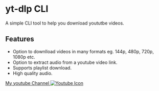# yt-dlp CLI
A simple CLI tool to help you download yoututbe videos.

## Features
* Option to downlload videos in many formats eg. 144p, 480p, 720p, 1080p etc.
* Option to extract audio from a youtube video link.
* Supports playlist download.
* High quality audio.

<div>
    <a href='https://youtube.com/shadowmng3887' target='_blank'>My youtube Channel
    <img src='https://www.google.com/url?sa=i&url=https%3A%2F%2Fwww.pngwing.com%2Fen%2Fsearch%3Fq%3Dyoutube&psig=AOvVaw3ocNvcSFq0YdyPiCxzEkEf&ust=1713687977031000&source=images&cd=vfe&opi=89978449&ved=0CBIQjRxqFwoTCOCnrKyv0IUDFQAAAAAdAAAAABAI' alt='Youtube Icon'>
    </a>
    
</div>


